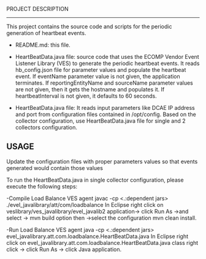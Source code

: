 
PROJECT DESCRIPTION

---
This project contains the source code and scripts for the periodic generation of heartbeat events. 

 - README.md: this file.


 - HeartBeatData.java file: source code that uses the ECOMP Vendor Event Listener Library (VES) to generate the periodic heartbeat events. It reads hb_config.json file for parameter values and populate the heartbeat event. If eventName parameter value is not given, the application terminates. If reportingEntityName and sourceName parameter values are not given, then it gets the hostname and populates it. If heartbeatInterval is not given, it defaults to 60 seconds. 



 - HeartBeatData.java file: It reads input parameters like DCAE IP address and port from configuration files contained in /opt/config. Based on the collector configuration, use HeartBeatData.java file for single and 2 collectors configuration.


USAGE
-----

Update the configuration files with proper parameters values so that events generated would contain those values

To run the HeartBeatData.java in single collector configuration, please execute the following steps:

  -Compile Load Balance VES agent
   javac -cp <.:dependent jars> ./evel_javalibrary/att/com/loadbalance
   In Eclipse right click on veslibrary/ves_javalibrary/evel_javalib2 application-> click Run As ->and select -> mvn build option then
   ->select the configuration mvn clean install.

  -Run Load Balance VES agent
   java -cp <.:dependent jars> evel_javalibrary.att.com.loadbalance.HeartBeatData.java
   In Eclipse right click on evel_javalibrary.att.com.loadbalance.HeartBeatData.java class right click -> click Run As -> click Java application.


